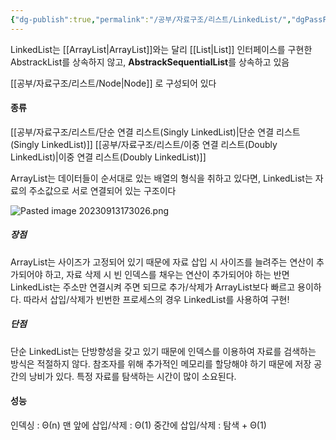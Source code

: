 ```yaml
---
{"dg-publish":true,"permalink":"/공부/자료구조/리스트/LinkedList/","dgPassFrontmatter":true,"noteIcon":""}
---
```


LinkedList는 [[ArrayList\|ArrayList]]와는 달리 [[List\|List]] 인터페이스를 구현한 AbstrackList를 상속하지 않고, **AbstrackSequentialList**를 상속하고 있음

[[공부/자료구조/리스트/Node\|Node]] 로 구성되어 있다

#### 종류
[[공부/자료구조/리스트/단순 연결 리스트(Singly LinkedList)\|단순 연결 리스트(Singly LinkedList)]]
[[공부/자료구조/리스트/이중 연결 리스트(Doubly LinkedList)\|이중 연결 리스트(Doubly LinkedList)]]

ArrayList는 데이터들이 순서대로 있는 배열의 형식을 취하고 있다면,
LinkedList는 자료의 주소값으로 서로 연결되어 있는 구조이다

![Pasted image 20230913173026.png](/img/user/%EC%B2%A8%EB%B6%80%ED%8C%8C%EC%9D%BC/Pasted%20image%2020230913173026.png)

##### 장점
ArrayList는 사이즈가 고정되어 있기 때문에 자료 삽입 시 사이즈를 늘려주는 연산이 추가되어야 하고, 자료 삭제 시 빈 인덱스를 채우는 연산이 추가되어야 하는 반면
LinkedList는 주소만 연결시켜 주면 되므로 추가/삭제가 ArrayList보다 빠르고 용이하다.
따라서 삽입/삭제가 빈번한 프로세스의 경우 LinkedList를 사용하여 구현!

##### 단점
단순 LinkedList는 단방향성을 갖고 있기 때문에 인덱스를 이용하여 자료를 검색하는 방식은 적절하지 않다.
참조자를 위해 추가적인 메모리를 할당해야 하기 때문에 저장 공간의 낭비가 있다.
특정 자료를 탐색하는 시간이 많이 소요된다.

#### 성능
인덱싱 : Θ(n)
맨 앞에 삽입/삭제 : Θ(1)
중간에 삽입/삭제 : 탐색 + Θ(1)